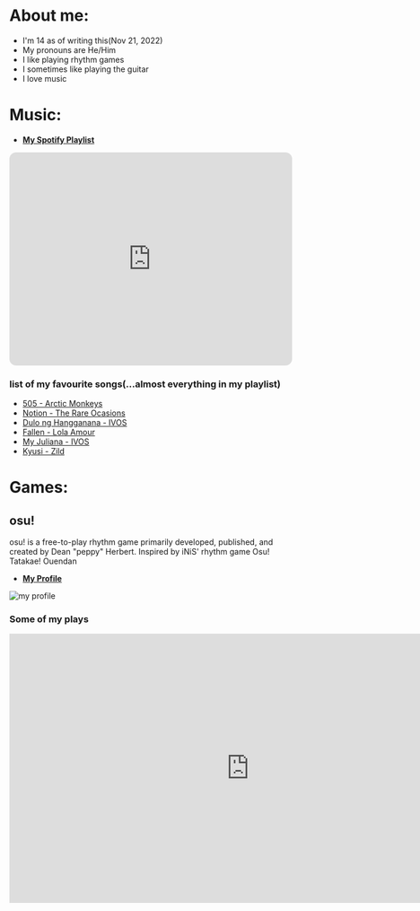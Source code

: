 
# **About me:**
- I'm 14 as of writing this(Nov 21, 2022)
- My pronouns are He/Him
- I like playing rhythm games
- I sometimes like playing the guitar
- I love music


# **Music:**

- [**My Spotify Playlist**](https://open.spotify.com/playlist/5Omw8TFcHJktGPEzKYiZjG?si=a414b88779ce4bf6)

<iframe style="border-radius:12px" src="https://open.spotify.com/embed/playlist/5Omw8TFcHJktGPEzKYiZjG?utm_source=generator" width="100%" height="380" frameBorder="0" allowfullscreen="" allow="autoplay; clipboard-write; encrypted-media; fullscreen; picture-in-picture"></iframe>

### list of my favourite songs(...almost everything in my playlist)

- [505 - Arctic Monkeys](https://www.youtube.com/watch?v=qU9mHegkTc4&ab_channel=ArcticMonkeys-Topic)
- [Notion - The Rare Ocasions](https://www.youtube.com/watch?v=Co7t6NxsW-4&ab_channel=Doldrums)
- [Dulo ng Hangganana - IVOS](https://www.youtube.com/watch?v=P7tMFlzJUMI&ab_channel=IVOFSPADES)
- [Fallen - Lola Amour](https://www.youtube.com/watch?v=S3wytd6ZbXc&ab_channel=LolaAmour)
- [My Juliana - IVOS](https://www.youtube.com/watch?v=pc1xoZZGOxA&ab_channel=IVOFSPADES)
- [Kyusi - Zild](https://www.youtube.com/watch?v=VICI21S3HrU&ab_channel=Zild)


# **Games:**

## osu!
osu! is a free-to-play rhythm game primarily developed, published, and created by Dean "peppy" Herbert. Inspired by iNiS' rhythm game Osu! Tatakae! Ouendan


- [**My Profile**](https://osu.ppy.sh/users/19673628)

![my profile](https://cdn.discordapp.com/attachments/876015914179522591/1044241336947195914/image.png)

###  Some of my plays

<iframe width="853" height="480" src="https://www.youtube.com/embed/eI1DK8Jyhq0" title="hhwqhqhsa para lang sa github page (unlisted)" frameborder="0" allow="accelerometer; autoplay; clipboard-write; encrypted-media; gyroscope; picture-in-picture" allowfullscreen></iframe>
